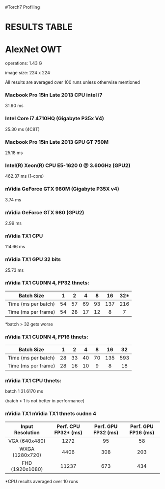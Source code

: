 #Torch7 Profiling 
# RESULTS TABLE

# AlexNet OWT 
operations: 1.43 G

image size: 224 x 224

All results are averaged over 100 runs unless otherwise mentioned

### Macbook Pro 15in Late 2013 CPU intel i7
31.90 ms

### Intel Core i7 4710HQ (Gigabyte P35x V4)
25.30 ms (4C8T)

### Macbook Pro 15in Late 2013 GPU GT 750M 
25.18 ms

### Intel(R) Xeon(R) CPU E5-1620 0 @ 3.60GHz (GPU2)
462.37 ms (1-core)

### nVidia GeForce GTX 980M (Gigabyte P35X v4)
3.74 ms

### nVidia GeForce GTX 980 (GPU2)
2.99 ms

### nVidia TX1 CPU
114.66 ms

### nVidia TX1 GPU 32 bits
25.73 ms

### nVidia TX1 CUDNN 4, FP32 thnets:

|      Batch Size     |   1   |   2   |   4   |   8   |   16  |   32*  |
|:-------------------:|:-----:|:-----:|:-----:|:-----:|:-----:|:-----:|
| Time (ms per batch) | 54 | 57 | 69 | 93 | 137 | 216 |
| Time (ms per frame) | 54 | 28 | 17 | 12 | 8 | 7 |

*batch > 32 gets worse

### nVidia TX1 CUDNN 4, FP16 thnets:


|      Batch Size     |   1   |   2   |   4  |   8   |   16  |   32  |
|:-------------------:|:-----:|:-----:|:----:|:-----:|:-----:|:-----:|
| Time (ms per batch) | 28 | 33 | 40 |  70 | 135 | 593 |
| Time (ms per frame) | 28 | 16 | 10 | 9 | 8 | 18 |


### nVidia TX1 CPU thnets:

batch 1 31.6170 ms

(batch > 1 is not better in performance)

### nVidia TX1 nVidia TX1 thnets cudnn 4

| Input Resolution | Perf. CPU FP32* (ms) | Perf. GPU FP32 (ms) | Perf. GPU FP16 (ms) |
|:----------------:|:--------------------:|:-------------------:|:-------------------:|
|   VGA (640x480)  |         1272        |        95        |        58         |
|  WXGA (1280x720) |         4406        |         308      |        203        |
|  FHD (1920x1080) |        11237        |         673      |        434        |

*CPU results averaged over 10 runs
